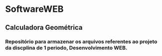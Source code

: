 # SoftwareWEB
## Calculadora Geométrica

### Repositório para armazenar os arquivos referentes ao projeto da discplina de 1 periodo, Desenvolvimento WEB.
